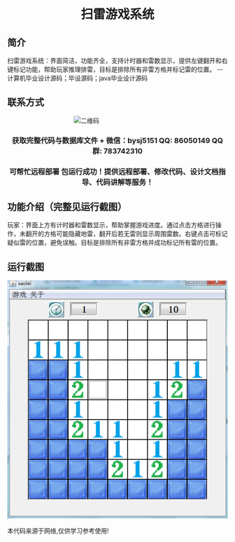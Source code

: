 <p><h1 align="center">扫雷游戏系统</h1></p>

## 简介
扫雷游戏系统：界面简洁，功能齐全，支持计时器和雷数显示，提供左键翻开和右键标记功能，帮助玩家推理排雷，目标是排除所有非雷方格并标记雷的位置。    --计算机毕业设计源码；毕设源码；java毕业设计源码


## 联系方式
<img src="https://bs-1329754181.cos.ap-shanghai.myqcloud.com/wx.jpg" alt="二维码" style="display: block; margin: 0 auto;" width="200px">
<p><h3 align="center">获取完整代码与数据库文件 + 微信：bysj5151 QQ: 86050149 QQ群: 783742310</h3></p>
<p><h3 align="center">可帮忙远程部署 包运行成功！提供远程部署、修改代码、设计文档指导、代码讲解等服务！</h3></p>

## 功能介绍（完整见运行截图）
玩家：界面上方有计时器和雷数显示，帮助掌握游戏进度。通过点击方格进行操作，未翻开的方格可能隐藏地雷，翻开后若无雷则显示周围雷数。右键点击可标记疑似雷的位置，避免误触。目标是排除所有非雷方格并成功标记所有雷的位置。


## 运行截图
![](imgs/588112-20201122211003363-1529368225.png)

<p>本代码来源于网络,仅供学习参考使用!</p>
